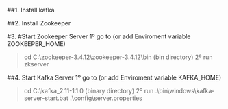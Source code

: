 ##1. Install kafka

##2. Install Zookeeper

#3. #Start Zookeeper Server
1º go to (or add Enviroment variable ZOOKEEPER_HOME)
>cd C:\zookeeper-3.4.12\zookeeper-3.4.12\bin  (bin directory)
2º run
>zkserver

##4. Start Kafka Server
1º go to (or add Enviroment variable KAFKA_HOME)
>cd C:\kafka_2.11-1.1.0 (binary directory)
2º run
>.\bin\windows\kafka-server-start.bat .\config\server.properties